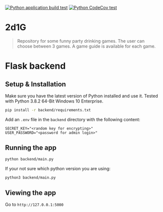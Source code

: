 [![Python application build test](https://github.com/Montralis/2d1G/actions/workflows/python-app.yml/badge.svg?branch=add-tests)](https://github.com/Montralis/2d1G/actions/workflows/python-app.yml)
[![Python CodeCov test](https://github.com/Montralis/2d1G/actions/workflows/codeCov.yml/badge.svg?branch=add-tests)](https://github.com/Montralis/2d1G/actions/workflows/codeCov.yml)

# 2d1G

> Repository for some funny party drinking games.
> The user can choose between 3 games. A game guide is available for each game.

# Flask backend

## Setup & Installation

Make sure you have the latest version of Python installed and use it.
Tested with Python 3.8.2 64-Bit Windows 10 Enterprise.

```bash
pip install -r backend/requirements.txt
```

Add an `.env` file in the `backend` directory with the following content:

```dotenv
SECRET_KEY="<random key for encrypting>"
USER_PASSWORD="<password for admin login>"
```

## Running the app

```bash
python backend/main.py
```

If your not sure which python version you are using:

```bash
python3 backend/main.py
```

## Viewing the app

Go to `http://127.0.0.1:5000`

